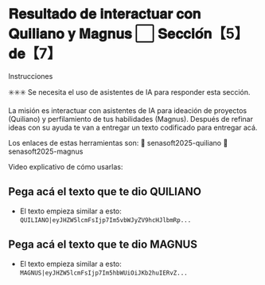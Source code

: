 # 𝐑𝐞𝐬𝐮𝐥𝐭𝐚𝐝𝐨 𝐝𝐞 𝐢𝐧𝐭𝐞𝐫𝐚𝐜𝐭𝐮𝐚𝐫 𝐜𝐨𝐧 𝐐𝐮𝐢𝐥𝐢𝐚𝐧𝐨 𝐲 𝐌𝐚𝐠𝐧𝐮𝐬 ⬜️ 𝐒𝐞𝐜𝐜𝐢𝐨́𝐧【5】𝐝𝐞【7】

Instrucciones

✳️✳️✳️ Se necesita el uso de asistentes de IA para responder esta sección.

La misión es interactuar con asistentes de IA para ideación de proyectos (Quiliano) y perfilamiento de tus habilidades (Magnus). Después de refinar ideas con su ayuda te van a entregar un texto codificado para entregar acá.

Los enlaces de estas herramientas son:
🤖 senasoft2025-quiliano
🤖 senasoft2025-magnus

Video explicativo de cómo usarlas:

## Pega acá el texto que te dio QUILIANO

- El texto empieza similar a esto:
`QUILIANO|eyJHZW5lcmFsIjp7Im5vbWJyZV9hcHJlbmRp...`

## Pega acá el texto que te dio MAGNUS

- El texto empieza similar a esto:
`MAGNUS|eyJHZW5lcmFsIjp7Im5hbWUiOiJKb2huIERvZ...`
